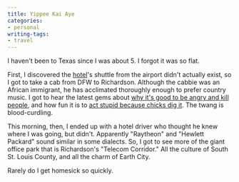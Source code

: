 ```yaml
---
title: Yippee Kai Aye
categories:
- personal
writing-tags:
- travel
---
```


I haven't been to Texas since I was about 5.  I forgot it was so flat.

First, I discovered the [hotel][1]'s shuttle from the airport didn't actually exist, so I got to take a cab from DFW to Richardson.  Although the cabbie was an African immigrant, he has acclimated thoroughly enough to prefer country music.  I got to hear the latest gems about [why it's good to be angry and kill people][2], and how fun it is to [act stupid because chicks dig it][3]. The twang is blood-curdling.

   [1]: http://www.radisson.com/hoteldirectory/hotelbio.jsp?hotelCode=TXRICHAR
   [2]: http://ax.phobos.apple.com.edgesuite.net/WebObjects/MZStore.woa/wa/viewAlbum?selectedItemId=3538352&playListId=3538494
   [3]: http://ax.phobos.apple.com.edgesuite.net/WebObjects/MZStore.woa/wa/viewAlbum?selectedItemId=1380520&playListId=1380550

This morning, then, I ended up with a hotel driver who thought he knew where I was going, but didn't.  Apparently "Raytheon" and "Hewlett Packard" sound similar in some dialects.  So, I got to see more of the giant office park that is Richardson's "Telecom Corridor."  All the culture of South St. Louis County, and all the charm of Earth City.

Rarely do I get homesick so quickly.
